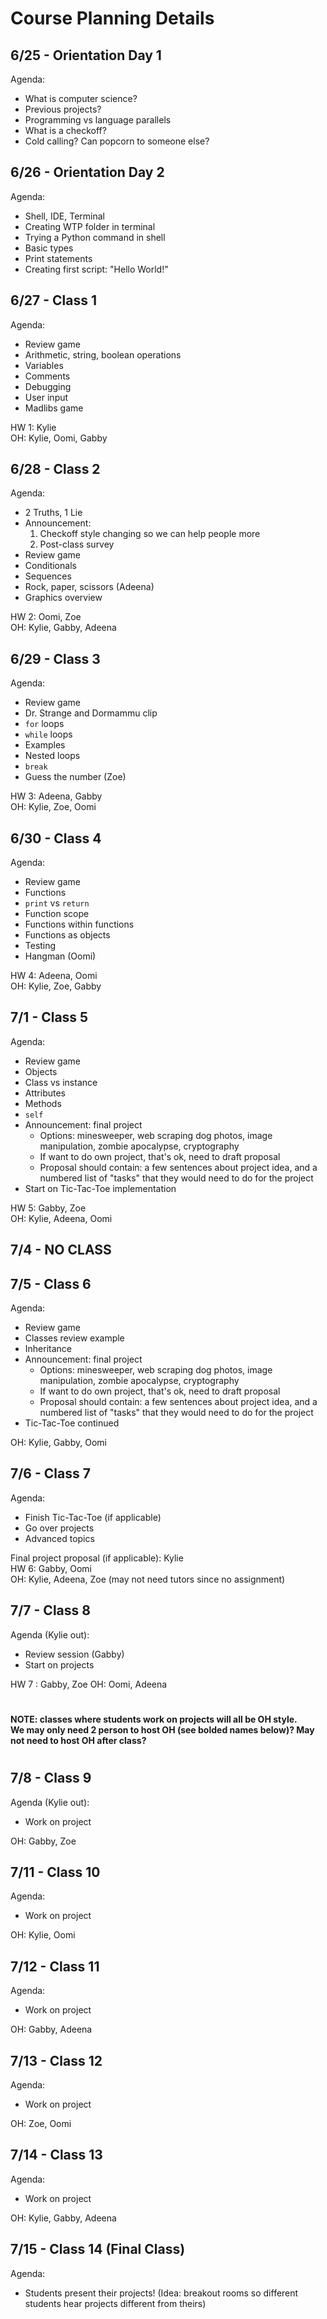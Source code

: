 # Course Planning Details

## 6/25 - Orientation Day 1

Agenda:

- What is computer science?
- Previous projects?
- Programming vs language parallels
- What is a checkoff?
- Cold calling? Can popcorn to someone else?

## 6/26 - Orientation Day 2

Agenda:

- Shell, IDE, Terminal
- Creating WTP folder in terminal
- Trying a Python command in shell
- Basic types
- Print statements
- Creating first script: "Hello World!"

## 6/27 - Class 1

Agenda:

- Review game
- Arithmetic, string, boolean operations
- Variables
- Comments
- Debugging
- User input
- Madlibs game

HW 1: Kylie\
OH: Kylie, Oomi, Gabby

## 6/28 - Class 2

Agenda:

- 2 Truths, 1 Lie
- Announcement:
  1. Checkoff style changing so we can help people more
  2. Post-class survey
- Review game
- Conditionals
- Sequences
- Rock, paper, scissors (Adeena)
- Graphics overview

HW 2: Oomi, Zoe\
OH: Kylie, Gabby, Adeena

## 6/29 - Class 3

Agenda:

- Review game
- Dr. Strange and Dormammu clip
- `for` loops
- `while` loops
- Examples
- Nested loops
- `break`
- Guess the number (Zoe)

HW 3: Adeena, Gabby\
OH: Kylie, Zoe, Oomi

## 6/30 - Class 4

Agenda:

- Review game
- Functions
- `print` vs `return`
- Function scope
- Functions within functions
- Functions as objects
- Testing
- Hangman (Oomi)

HW 4: Adeena, Oomi\
OH: Kylie, Zoe, Gabby

## 7/1 - Class 5

Agenda:

- Review game
- Objects
- Class vs instance
- Attributes
- Methods
- `self`
- Announcement: final project
  - Options: minesweeper, web scraping dog photos, image manipulation, zombie apocalypse, cryptography
  - If want to do own project, that's ok, need to draft proposal
  - Proposal should contain: a few sentences about project idea, and a numbered list of "tasks" that they would need to do for the project
- Start on Tic-Tac-Toe implementation

HW 5: Gabby, Zoe\
OH: Kylie, Adeena, Oomi

## 7/4 - NO CLASS

## 7/5 - Class 6

Agenda:

- Review game
- Classes review example
- Inheritance
- Announcement: final project
  - Options: minesweeper, web scraping dog photos, image manipulation, zombie apocalypse, cryptography
  - If want to do own project, that's ok, need to draft proposal
  - Proposal should contain: a few sentences about project idea, and a numbered list of "tasks" that they would need to do for the project
- Tic-Tac-Toe continued

OH: Kylie, Gabby, Oomi

## 7/6 - Class 7

Agenda:

- Finish Tic-Tac-Toe (if applicable)
- Go over projects
- Advanced topics

Final project proposal (if applicable): Kylie\
HW 6: Gabby, Oomi\
OH: Kylie, Adeena, Zoe (may not need tutors since no assignment)

## 7/7 - Class 8

Agenda (Kylie out):

- Review session (Gabby)
- Start on projects

HW 7 : Gabby, Zoe
OH: Oomi, Adeena

#

**NOTE: classes where students work on projects will all be OH style.**\
**We may only need 2 person to host OH (see bolded names below)? May not need to host OH after class?**

#

## 7/8 - Class 9

Agenda (Kylie out):

- Work on project

OH: Gabby, Zoe

## 7/11 - Class 10

Agenda:

- Work on project

OH: Kylie, Oomi

## 7/12 - Class 11

Agenda:

- Work on project

OH: Gabby, Adeena

## 7/13 - Class 12

Agenda:

- Work on project

OH: Zoe, Oomi

## 7/14 - Class 13

Agenda:

- Work on project

OH: Kylie, Gabby, Adeena

## 7/15 - Class 14 (Final Class)

Agenda:

- Students present their projects! (Idea: breakout rooms so different students hear projects different from theirs)
